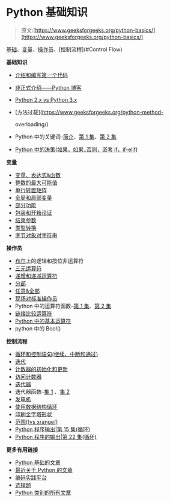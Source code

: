 # Python 基础知识

> 原文:[https://www.geeksforgeeks.org/python-basics/](https://www.geeksforgeeks.org/python-basics/)

[基础](#Basics)、[变量](#Variables)、[操作员](#Operators)、[控制流程](#Control Flow)

**基础知识**

*   [介绍和编写第一个代码](http://geeksquiz.com/python-language-introduction/)
*   [非正式介绍——Python 博客](https://www.geeksforgeeks.org/python-the-new-generation-language/)
*   [Python 2.x vs Python 3.x](https://www.geeksforgeeks.org/important-differences-between-python-2-x-and-python-3-x-with-examples/)
*   [方法过载](https://www.geeksforgeeks.org/python-method-

    overloading/)
*   Python 中的关键词–[简介](https://www.geeksforgeeks.org/check-string-valid-keyword-python/)、[第 1 集](https://www.geeksforgeeks.org/keywords-python-set-1/)、[第 2 集](https://www.geeksforgeeks.org/keywords-python-set-2/)
*   [Python 中的决策(如果，如果..否则，嵌套 if，if-elif)](https://www.geeksforgeeks.org/decision-making-python-else-nested-elif/)

**变量**

*   [变量、表达式&函数](http://geeksquiz.com/python-set-2-variables-expressions-conditions-and-functions/)
*   [整数的最大可能值](https://www.geeksforgeeks.org/what-is-maximum-possible-value-of-an-integer-in-python/ "Permalink to What is the maximum possible value of an integer in Python ?")
*   [单行转置矩阵](https://www.geeksforgeeks.org/transpose-matrix-single-line-python/)
*   [全局和局部变量](https://www.geeksforgeeks.org/global-local-variables-python/)
*   [部分功能](https://www.geeksforgeeks.org/partial-functions-python/)
*   [包装和开箱论证](https://www.geeksforgeeks.org/packing-and-unpacking-arguments-in-python/)
*   [结束参数](https://www.geeksforgeeks.org/gfact-50-python-end-parameter-in-print/)
*   [类型转换](https://www.geeksforgeeks.org/type-conversion-python/)
*   [字节对象对字符串](https://www.geeksforgeeks.org/byte-objects-vs-string-python/)

**操作员**

*   [布尔](https://www.geeksforgeeks.org/g-fact-29-logical-and-bitwise-not-operators-on-boolean/)上的逻辑和按位非运算符
*   [三元运算符](https://www.geeksforgeeks.org/ternary-operator-in-python/)
*   [递增和递减运算符](https://www.geeksforgeeks.org/g-fact-21-increment-and-decrement-operators-in-python/)
*   [分部](https://www.geeksforgeeks.org/division-operator-in-python/)
*   [任意&全部](https://www.geeksforgeeks.org/any-all-in-python/)
*   [现场对标准操作员](https://www.geeksforgeeks.org/inplace-vs-standard-operators-python/)
*   Python 中的运算符函数–[第 1 集](https://www.geeksforgeeks.org/operator-functions-in-python-set-1/)、[第 2 集](https://www.geeksforgeeks.org/operator-functions-python-set-2/)
*   [链接比较运算符](https://www.geeksforgeeks.org/chaining-comparison-operators-python/)
*   [Python 中的基本运算符](https://www.geeksforgeeks.org/basic-operators-python/)
*   python 中的 Bool()

**控制流程**

*   [循环和控制语句(继续、中断和通过)](https://www.geeksforgeeks.org/loops-and-loop-control-statements-continue-break-and-pass-in-python/ "Permalink to Loops and Control Statements (continue, break and pass) in Python")
*   [迭代](https://www.geeksforgeeks.org/using-iterations-in-python-effectively/ "Permalink to Using Iterations in Python Effectively")
*   [计数器的初始化和更新](https://www.geeksforgeeks.org/counters-in-python-set-1/)
*   [访问计数器](https://www.geeksforgeeks.org/counters-in-python-set-2-accessing-counters/)
*   [迭代器](https://www.geeksforgeeks.org/iterators-in-python/ "Permalink to Iterators in Python")
*   迭代器函数–[集 1](https://www.geeksforgeeks.org/iterator-functions-in-python-set-1/) 、[集 2](https://www.geeksforgeeks.org/iterator-functions-python-set-2islice-starmap-tee/)
*   [发电机](https://www.geeksforgeeks.org/generators-in-python/ "Permalink to Generators in Python")
*   [使用数据结构循环](https://www.geeksforgeeks.org/looping-techniques-python/)
*   [印刷金字塔形状](https://www.geeksforgeeks.org/programs-printing-pyramid-patterns-python/)
*   [范围()vs xrange()](https://www.geeksforgeeks.org/range-vs-xrange-python/)
*   [Python 程序输出|第 15 集(循环)](https://www.geeksforgeeks.org/output-python-program-set-15-loops/)
*   [Python 程序的输出|第 22 集(循环)](https://www.geeksforgeeks.org/output-python-programs-set-22-loops/)

**更多有用链接**

*   [Python 基础的文章](https://www.geeksforgeeks.org/tag/python-basics/)
*   [最近关于 Python 的文章](https://www.geeksforgeeks.org/category/python/)
*   [编码实践平台](https://practice.geeksforgeeks.org/)
*   [选择题](https://www.geeksforgeeks.org/python-multiple-choice-questions/)
*   [Python 类别的所有文章](https://www.geeksforgeeks.org/category/python/)